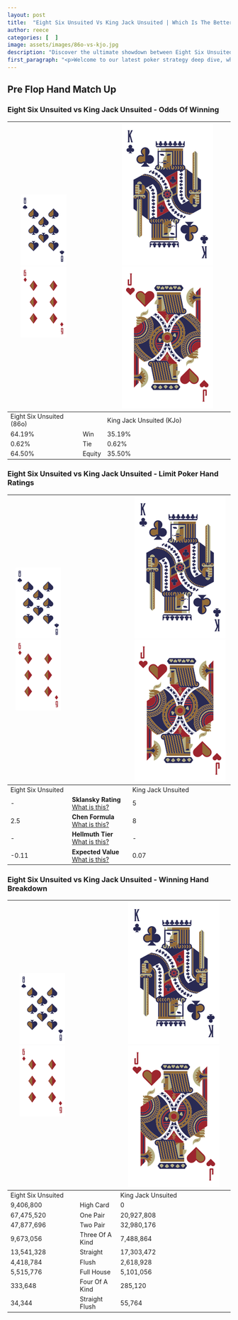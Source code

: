 ```yaml
---
layout: post
title:  "Eight Six Unsuited Vs King Jack Unsuited | Which Is The Better Hand In Poker? A Complete Guide"
author: reece
categories: [  ]
image: assets/images/86o-vs-kjo.jpg
description: "Discover the ultimate showdown between Eight Six Unsuited and King Jack Unsuited in poker! Uncover the odds, strategies, and scenarios where one hand triumphs over the other. Get ready to up your poker game with this thrilling analysis."
first_paragraph: "<p>Welcome to our latest poker strategy deep dive, where we're pitting two distinct hands against each other in a high-stakes showdown: Eight Six Unsuited vs King Jack Unsuited.</p><p>In the dynamic world of poker, every decision counts, and knowing which hand holds the upper hand is key to your success at the table.</p><p>In this article, we'll dissect these two hands, explore the scenarios where one dominates the other, and equip you with the knowledge to make strategic choices that can tip the odds in your favor.</p><p>Get ready to unravel the intriguing dynamics of these poker hands and elevate your game to new heights.</p>"
---
```




[comment]: # (sp0)

## Pre Flop Hand Match Up

<div class="table hand-ratings" markdown="1"> 



### Eight Six Unsuited vs King Jack Unsuited - Odds Of Winning


    
| ![image info](assets/images/hand1/8.png) ![image info](assets/images/hand1/6o.png) |  | ![image info](assets/images/hand2/K.png) ![image info](assets/images/hand2/Jo.png) |
| -------- | -------- | -------- |
| Eight Six Unsuited (86o) |  | King Jack Unsuited (KJo) |
| 64.19% | Win | 35.19% |
| 0.62% | Tie | 0.62% |
| 64.50% | Equity | 35.50% |




[comment]: # (sp1)



### Eight Six Unsuited vs King Jack Unsuited - Limit Poker Hand Ratings


    
| ![image info](assets/images/hand1/8.png) ![image info](assets/images/hand1/6o.png) |  | ![image info](assets/images/hand2/K.png) ![image info](assets/images/hand2/Jo.png) |
| -------- | -------- | -------- |
| Eight Six Unsuited |  | King Jack Unsuited |
| - | **Sklansky Rating** [What is this?](/sklansky-rating-explained) | 5 |
| 2.5 | **Chen Formula** [What is this?](/chen-formula-explained) | 8 |
| - | **Hellmuth Tier** [What is this?](/Hellmuth-tier-explained) | - |
| -0.11 | **Expected Value** [What is this?](/expected-value-explained) | 0.07 |




[comment]: # (sp2)



### Eight Six Unsuited vs King Jack Unsuited - Winning Hand Breakdown


    
| ![image info](assets/images/hand1/8.png) ![image info](assets/images/hand1/6o.png) |  | ![image info](assets/images/hand2/K.png) ![image info](assets/images/hand2/Jo.png) |
| -------- | -------- | -------- |
| Eight Six Unsuited |  | King Jack Unsuited |
| 9,406,800 | High Card | 0 |
| 67,475,520 | One Pair | 20,927,808 |
| 47,877,696 | Two Pair | 32,980,176 |
| 9,673,056 | Three Of A Kind | 7,488,864 |
| 13,541,328 | Straight | 17,303,472 |
| 4,418,784 | Flush | 2,618,928 |
| 5,515,776 | Full House | 5,101,056 |
| 333,648 | Four Of A Kind | 285,120 |
| 34,344 | Straight Flush | 55,764 |




[comment]: # (sp3)



</div>

[comment]: # (sp4)



[comment]: # (sp5)


